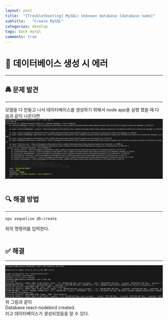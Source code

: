 ```yaml
---
layout: post
title:  "[TroubleShooting] MySQL) Unknown database [database name]"
subtitle:   "Create MySQL"
categories: develop
tags: back mysql 
comments: true
---
```

# 🌟 데이터베이스 생성 시 에러
---

## 🚔 문제 발견
---
모델을 다 만들고 나서 데이터베이스를 생성하기 위해서 node app을 실행 했을 때 다음과 같이 나온다면       
![1-1](/assets/img/web/2021-08-30/1-4.png)          
<br/>

## 🔍 해결 방법
---
```
npx sequelize db:create
```
위의 명령어를 입력한다.     
<br/>

## ✅ 해결
---
![1-1](/assets/img/web/2021-08-30/1-5.png)          
위 그림과 같이      
Database react-nodebird created.        
라고 데이터베이스가 생성되었음을 알 수 있다.        